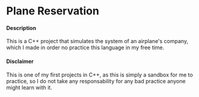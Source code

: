 # Plane Reservation

#### Description 
This is a C++ project that simulates the system of an airplane's company, which I made in order no practice this language in my free time.

#### Disclaimer 
This is one of my first projects in C++, as this is simply a sandbox for me to practice, so I do not take any responsability for any bad practice anyone might learn with it. 
